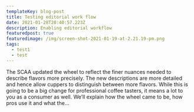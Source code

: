 ```yaml
---
templateKey: blog-post
title: Testing editorial work flow
date: 2021-01-28T20:40:57.223Z
description: Enabling editorial workflow
featuredpost: true
featuredimage: /img/screen-shot-2021-01-19-at-2.21.19-pm.png
tags:
  - test1
  - test
---
```

The SCAA updated the wheel to reflect the finer nuances needed to describe flavors more precisely. The new descriptions are more detailed and hence allow cuppers to distinguish between more flavors. While this is going to be a big change for professional coffee tasters, it means a lot to you as a consumer as well. We’ll explain how the wheel came to be, how pros use it and what the…